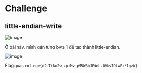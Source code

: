 # Challenge
## little-endian-write 

![image](https://github.com/user-attachments/assets/616e485f-2931-4aa4-94aa-bb1d6e3c5755)

Ở bài này, mình gán từng byte 1 để tạo thành little-endian. 

![image](https://github.com/user-attachments/assets/05780721-a3e7-4d3c-ab48-cce1e9b8abdf)

Flag: `pwn.college{o2cTiko2w_zpiMv-pM5WBbJE0nL.0VNwIDLwEzN1gzW}`
